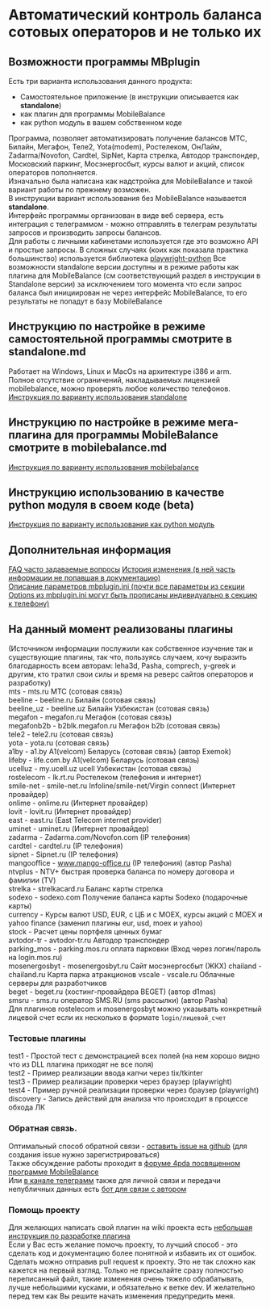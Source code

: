 # Автоматический контроль баланса сотовых операторов и не только их

## Возможности программы MBplugin

Есть три варианта использования данного продукта:
* Самостоятельное приложение (в инструкции описывается как **standalone**)
* как плагин для программы MobileBalance
* как python модуль в вашем собственном коде

Программа, позволяет автоматизировать получение балансов МТС, Билайн, Мегафон, Теле2, Yota(modem), Ростелеком, ОнЛайм, Zadarma/Novofon, Cardtel, SipNet, Карта стрелка, Автодор транспондер, Московский паркинг, Мосэнергосбыт, курсы валют и акций, список операторов пополняется.  
Изначально была написана как надстройка для MobileBalance и такой вариант работы по прежнему возможен.  
В инструкции вариант использования без MobileBalance называется **standalone**.  
Интерфейс программы организован в виде веб сервера, есть интеграция с телеграммом - можно отправлять в телеграм результаты запросов и производить запросы балансов.  
Для работы с личными кабинетами используется где это возможно API и простые запросы. В сложных случаях (коих как показала практика большинство) используется библиотека [playwright-python](https://github.com/microsoft/playwright-python)
Все возможности standalone версии доступны и в режиме работы как плагина для MobileBalance (см соответствующий раздел в инструкции в Standalone версии) за исключением того момента что если запрос баланса был инициирован не через интерфейс MobileBalance, то его результаты не попадут в базу MobileBalance  

## Инструкцию по настройке в режиме самостоятельной программы смотрите в standalone.md 
Работает на Windows, Linux и MacOs на архитектуре i386 и arm.  
Полное отсутствие ограничений, накладываемых лицензией mobilebalance, можно проверять любое количество телефонов.  
[Инструкция по варианту использования standalone](https://github.com/artyl/mbplugin/blob/master/standalone.md)

## Инструкцию по настройке в режиме мега-плагина для программы MobileBalance смотрите в mobilebalance.md 
[Инструкция по варианту использования mobilebalance](https://github.com/artyl/mbplugin/blob/master/mobilebalance.md)

## Инструкцию использованию в качестве python модуля в своем коде (beta)
[Инструкция по варианту использования как python модуль](https://github.com/artyl/mbplugin/blob/master/module.md)

## Дополнительная информация
[FAQ часто задаваемые вопросы](https://github.com/artyl/mbplugin/blob/master/faq.md)
[История изменения (в ней часть информации не попавшая в документацию)](https://github.com/artyl/mbplugin/blob/master/changelist.md)  
[Описание параметров mbplugin.ini (почти все параметры из секции Options из mbplugin.ini могут быть прописаны индивидуально в секцию к телефону)](https://github.com/artyl/mbplugin/blob/master/mbplugin_ini.md)

## На данный момент реализованы плагины

(Источником информации послужили как собственное изучение так и существующие плагины, так что, пользуясь случаем, хочу выразить благодарность всем авторам:
leha3d, Pasha, comprech, y-greek и другим, кто тратил свои силы и время на реверс сайтов операторов и разработку)  
mts - mts.ru МТС (сотовая связь)  
beeline - beeline.ru Билайн (сотовая связь)  
beeline_uz - beeline.uz Билайн Узбекистан (сотовая связь)  
megafon - megafon.ru Мегафон (сотовая связь)  
megafonb2b - b2blk.megafon.ru Мегафон b2b (сотовая связь)  
tele2 - tele2.ru (сотовая связь)  
yota - yota.ru (сотовая связь)  
a1by - a1.by A1(velcom) Беларусь (сотовая связь) (автор Exemok)  
lifeby - life.com.by A1(velcom) Беларусь (сотовая связь)  
ucelluz - my.ucell.uz ucell Узбекистан (сотовая связь)  
rostelecom - lk.rt.ru Ростелеком (телефония и интернет)  
smile-net - smile-net.ru Infoline/smile-net/Virgin connect (Интернет провайдер)  
onlime - onlime.ru (Интернет провайдер)  
lovit - lovit.ru (Интернет провайдер)  
east - east.ru (East Telecom internet provider)  
uminet - uminet.ru (Интернет провайдер)  
zadarma - Zadarma.com/Novofon.com (IP телефония)  
cardtel - cardtel.ru (IP телефония)  
sipnet - Sipnet.ru (IP телефония)  
mangooffice - www.mango-office.ru (IP телефония) (автор Pasha)  
ntvplus - NTV+ быстрая проверка баланса по номеру договора и фамилии (TV)  
strelka - strelkacard.ru Баланс карты стрелка  
sodexo - sodexo.com Получение баланса карты Sodexo (подарочные карты)  
currency - Курсы валют USD, EUR, с ЦБ и с MOEX, курсы акций с MOEX и yahoo finance (заменил плагины eur, usd, moex и yahoo)  
stock - Расчет цены портфеля ценных бумаг  
avtodor-tr - avtodor-tr.ru Автодор транспондер  
parking_mos - parking.mos.ru оплата парковки (Вход через логин/пароль на login.mos.ru)  
mosenergosbyt - mosenergosbyt.ru Сайт мосэнергосбыт (ЖКХ) 
chailand - chailand.ru Карта парка атракционов
vscale - vscale.ru Облачные серверы для разработчиков  
beget - beget.ru (хостинг-провайдера BEGET) (автор d1mas)  
smsru - sms.ru оператор SMS.RU (sms рассылки) (автор Pasha)  
Для плагинов rostelecom и mosenergosbyt можно указывать конкретный лицевой счет если их несколько в формате ```login/лицевой_счет```  

### Тестовые плагины
test1 - Простой тест с демонстрацией всех полей (на нем хорошо видно что из DLL плагина приходят не все поля)  
test2 - Пример реализации ввода капчи через tix/tkinter  
test3 - Пример реализации проверки через браузер (playwright)  
test4 - Пример ручной реализации проверки через браузер (playwright)  
discovery - Запись действий для анализа что происходит в процессе обхода ЛК  

### Обратная связь.
Оптимальный способ обратной связи - [оставить issue на github](https://github.com/artyl/mbplugin/issues) (для создания issue нужно зарегистрироваться)  
Также обсуждение работы проходит в [форуме 4pda посвященном программе MobileBalance](https://4pda.to/forum/index.php?showtopic=985296)  
Или [в канале телеграмм](https://t.me/mbplugin) также для личной связи и передачи непубличных данных есть [бот для связи с автором](https://t.me/artyl_mbplugin_bot)   

### Помощь проекту
Для желающих написать свой плагин на wiki проекта есть [небольшая инструкция по разработке плагина](https://github.com/artyl/mbplugin/wiki/Для-авторов-новых-плагинов)  
Если у Вас есть желание помочь проекту, то лучший способ - это сделать код и документацию более понятной и избавить их от ошибок. Сделать можно отправив pull request к проекту. Это не так сложно как кажется на первый взгляд. Только не присылайте сразу полностью переписанный файл, такие изменения очень тяжело обрабатывать, лучше небольшими кусками, и обязательно к ветке dev.
И желательно перед тем как Вы решите начать изменения предупредить меня.  

